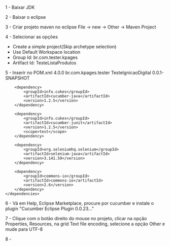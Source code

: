 1 - Baixar JDK

2 - Baixar o eclipse

3 - Criar projeto maven no eclipse
  File -> new -> Other -> Maven Project

4 - Selecionar as opções 
  - Create a simple project(Skip archetype selection)
  - Use Default Workspace location
  - Group Id: br.com.tester.kpages
  - Artifact Id: TesteListaProdutos

5 - Inserir no POM.xml
  <project xmlns="http://maven.apache.org/POM/4.0.0"
	xmlns:xsi="http://www.w3.org/2001/XMLSchema-instance"
	xsi:schemaLocation="http://maven.apache.org/POM/4.0.0 http://maven.apache.org/xsd/maven-4.0.0.xsd">
	<modelVersion>4.0.0</modelVersion>
	<groupId>br.com.kpages.tester</groupId>
	<artifactId>TesteIgnicaoDigital</artifactId>
	<version>0.0.1-SNAPSHOT</version>

		<dependency>
			<groupId>info.cukes</groupId>
			<artifactId>cucumber-java</artifactId>
			<version>1.2.5</version>
		</dependency>

		<dependency>
			<groupId>info.cukes</groupId>
			<artifactId>cucumber-junit</artifactId>
			<version>1.2.5</version>
			<scope>test</scope>
		</dependency>

		<dependency>
			<groupId>org.seleniumhq.selenium</groupId>
			<artifactId>selenium-java</artifactId>
			<version>3.141.59</version>
		</dependency>

		<dependency>
			<groupId>commons-io</groupId>
			<artifactId>commons-io</artifactId>
			<version>2.6</version>
		</dependency>
	</dependencies>
</project>

6 - Vá em Help, Eclipse Marketplace, procure por cucumber e instale o plugin "Cucumber Eclipse Plugin 0.0.23..."

7 - Clique com o botão direito do mouse no projeto, clicar na opção Properties, Resources, na grid Text file encoding, selecione a opção Other e mude para UTF-8

8 - 
